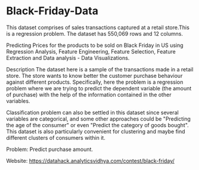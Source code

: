 # Black-Friday-Data

This dataset comprises of sales transactions captured at a retail store.This is a regression problem. The dataset has 550,069 rows and 12 columns.

Predicting Prices for the products to be sold on Black Friday in US using Regression Analysis, Feature Engineering, Feature Selection, Feature Extraction and Data analysis - Data Visualizations.

Description The dataset here is a sample of the transactions made in a retail store. The store wants to know better the customer purchase behaviour against different products. Specifically, here the problem is a regression problem where we are trying to predict the dependent variable (the amount of purchase) with the help of the information contained in the other variables.

Classification problem can also be settled in this dataset since several variables are categorical, and some other approaches could be "Predicting the age of the consumer" or even "Predict the category of goods bought". This dataset is also particularly convenient for clustering and maybe find different clusters of consumers within it.

Problem: Predict purchase amount.

Website: https://datahack.analyticsvidhya.com/contest/black-friday/
